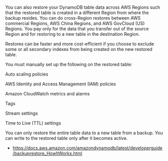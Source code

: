 You can also restore your DynamoDB table data across AWS Regions such that the restored table is created in a different Region from where the backup resides. You can do cross-Region restores between AWS commercial Regions, AWS China Regions, and AWS GovCloud (US) Regions. You pay only for the data that you transfer out of the source Region and for restoring to a new table in the destination Region.

Restores can be faster and more cost-efficient if you choose to exclude some or all secondary indexes from being created on the new restored table.

You must manually set up the following on the restored table:

Auto scaling policies

AWS Identity and Access Management (IAM) policies

Amazon CloudWatch metrics and alarms

Tags

Stream settings

Time to Live (TTL) settings

You can only restore the entire table data to a new table from a backup. You can write to the restored table only after it becomes active.


- https://docs.aws.amazon.com/amazondynamodb/latest/developerguide/backuprestore_HowItWorks.html
